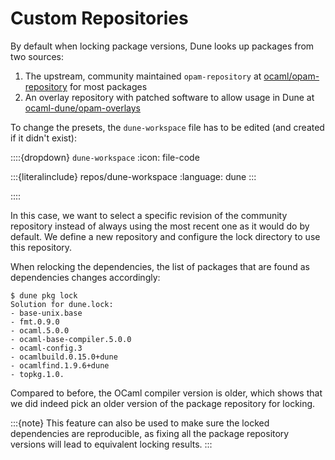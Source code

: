 # Custom Repositories

By default when locking package versions, Dune looks up packages from two
sources:

  1. The upstream, community maintained `opam-repository` at
     [ocaml/opam-repository](https://github.com/ocaml/opam-repository) for most
     packages
  2. An overlay repository with patched software to allow usage in Dune at
     [ocaml-dune/opam-overlays](https://github.com/ocaml-dune/opam-overlays)

To change the presets, the `dune-workspace` file has to be edited (and created
if it didn't exist):

::::{dropdown} `dune-workspace`
:icon: file-code

:::{literalinclude} repos/dune-workspace
:language: dune
:::

::::

In this case, we want to select a specific revision of the community repository
instead of always using the most recent one as it would do by default. We
define a new repository and configure the lock directory to use this
repository.

When relocking the dependencies, the list of packages that are found as
dependencies changes accordingly:

```
$ dune pkg lock
Solution for dune.lock:
- base-unix.base
- fmt.0.9.0
- ocaml.5.0.0
- ocaml-base-compiler.5.0.0
- ocaml-config.3
- ocamlbuild.0.15.0+dune
- ocamlfind.1.9.6+dune
- topkg.1.0.
```

Compared to before, the OCaml compiler version is older, which shows
that we did indeed pick an older version of the package repository for locking.

:::{note}
This feature can also be used to make sure the locked dependencies are
reproducible, as fixing all the package repository versions will lead to
equivalent locking results.
:::
